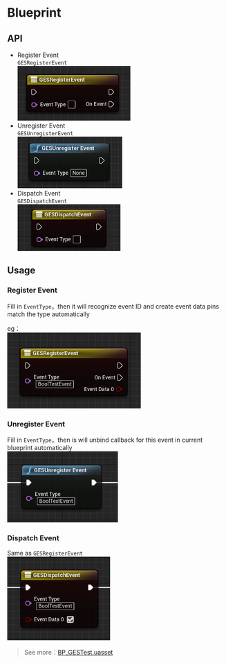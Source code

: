 # Blueprint
## API
* Register Event  
`GESRegisterEvent`  
![RegisterEvent](../Images/BP_GESRegister.png "GES Register Event")
* Unregister Event  
`GESUnregisterEvent`  
![UnregisterEvent](../Images/BP_GESUnregister.png "GES Unregister Event")
* Dispatch Event  
`GESDispatchEvent`  
![DispatchEvent](../Images/BP_GESDispatch.png "GES Dispatch Event")
## Usage
### Register Event
Fill in `EventType`，then it will recognize event ID and create event data pins match the type automatically  

eg：  
![RegisterEvent](../Images/BP_GESRegister1.png "GES Register Event")
### Unregister Event
Fill in `EventType`，then is will unbind callback for this event in current blueprint automatically  
![UnregisterEvent](../Images/BP_GESUnregister1.png "GES Unregister Event")
### Dispatch Event
Same as `GESRegisterEvent`  
![DispatchEvent](../Images/BP_GESDispatch1.png "GES Dispatch Event")  

> See more：[BP_GESTest.uasset](../../GESProj/Content/Blueprints/BP_GESTest.uasset)